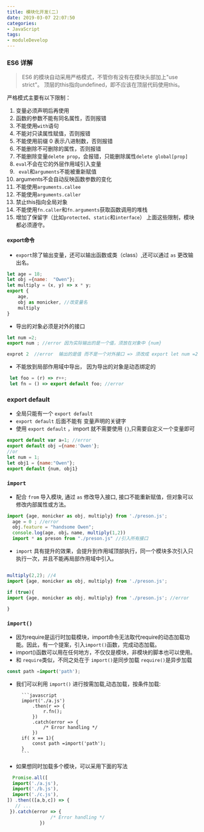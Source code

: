 ```yaml
---
title: 模块化开发(二)
date: 2019-03-07 22:07:50
categories:
- JavaScript
tags:
- moduleDevelop
---
```


### ES6 详解
 > ES6 的模块自动采用严格模式，不管你有没有在模块头部加上"use strict"。
 顶层的this指向undefined，即不应该在顶层代码使用this。

严格模式主要有以下限制：

1. 变量必须声明后再使用
2. 函数的参数不能有同名属性，否则报错
3. 不能使用`with`语句
4. 不能对只读属性赋值，否则报错
5. 不能使用前缀 0 表示八进制数，否则报错
6. 不能删除不可删除的属性，否则报错
7. 不能删除变量`delete prop`，会报错，只能删除属性`delete global[prop]`
8. `eval`不会在它的外层作用域引入变量
9. ` eval`和`arguments`不能被重新赋值
10. arguments不会自动反映函数参数的变化
11. 不能使用`arguments.callee`
12. 不能使用`arguments.caller`
13. 禁止this指向全局对象
14. 不能使用`fn.caller`和`fn.arguments`获取函数调用的堆栈
15. 增加了保留字（比如`protected`、`static`和`interface`）
上面这些限制，模块都必须遵守。

 #### export命令
- `export`除了输出变量，还可以输出函数或类（class）,还可以通过 `as` 更改输出名。 
```javascript
let age = 18;
let obj ={name:  "Owen"};
let multiply = (x, y) => x * y;
export {
    age,
    obj as monicker, //改变量名
    multiply
}
```
- 导出的对象必须是对外的接口

```javascript 
let num =2;
export num ; //error 因为实际输出的是一个值，须放在对象中 {num}

exprot 2  //error  输出的是值 而不是一个对外接口 => 须改成 export let num =2；

```
- 不能放到局部作用域中导出， 因为导出的对象是动态绑定的
```javascript
 let foo = (r) => r++;
 let fn = () => export default foo; //error
```
### export default 
- 全局只能有一个 `export default`
- `export default`  后面不能有 变量声明的关键字
- 使用 `export default` ，import 就不需要使用 `{}`,只需要自定义一个变量即可

```javascript
export default var a=1; //error
export default obj ={name:'Owen'};
//or
let num = 1;
let obj1 = {name:"Owen"};
export default {num, obj1}

```



### `import`
- 配合 `from` 导入模块,  通过 `as` 修改导入接口, 接口不能重新赋值，但对象可以修改内部属性或方法。
```javascript
import {age, monicker as obj, multiply} from './preson.js';
  age = 0 ; //error
  obj.feature = "handsome Owen"; 
  console.log(age, obj。name, multiply(1,2))
  import * as preson from "./preson.js" //引入所有接口
```
- `import` 具有提升的效果，会提升到作用域顶部执行，同一个模块多次引入只执行一次，并且不能再局部作用域中引入。
```javascript

multiply(2,2); //4
import {age, monicker as obj, multiply} from './preson.js';

if (true){
import {age, monicker as obj, multiply} from './preson.js'; //error

}

```

### `import()`

- 因为require是运行时加载模块，import命令无法取代require的动态加载功能。因此，有一个提案，引入`import()`函数，完成动态加载。
- import()函数可以用在任何地方，不仅仅是模块，非模块的脚本也可以使用。
- 和 `require`类似，不同之处在于 `import()`是同步加载 `require()`是异步加载
```javascript
const path =import('path');
```
- 我们可以利用 `import()` 进行按需加载,动态加载，按条件加载:

        ```javascript
        import('./a.js')
            .then(r => {
                r.fn();
            })
            .catch(error => {
                /* Error handling */
            })
        if( x == 1){
            const path =import('path');
        }
        ```
- 如果想同时加载多个模块，可以采用下面的写法
```javascript
  Promise.all([
  import('./a.js'),
  import('./b.js'),
  import('./c.js'),
]) .then(([a,b,c]) => {
   // ...
 }).catch(error => {
                /* Error handling */
            })

```